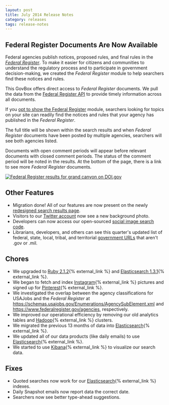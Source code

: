 ```yaml
---
layout: post
title: July 2014 Release Notes
category: releases
tags: release-notes
---
```


## Federal Register Documents Are Now Available

Federal agencies publish notices, proposed rules, and final rules in the *[Federal Register](https://www.federalregister.gov/)*. To make it easier for citizens and communities to understand the regulatory process and to participate in government decision-making, we created the *Federal Register* module to help searchers find these notices and rules.

This GovBox offers direct access to *Federal Register* documents. We pull the data from the [Federal Register API](https://www.federalregister.gov/learn/developers) to provide timely information across all documents.

If you [opt to show the Federal Register](/manual/display-overview.html) module, searchers looking for topics on your site can readily find the notices and rules that your agency has published in the *Federal Register*.

The full title will be shown within the search results and when *Federal Register* documents have been posted by multiple agencies, searchers will see both agencies listed.

Documents with open comment periods will appear before relevant documents with closed comment periods. The status of the comment period will be noted in the results. At the bottom of the page, there is a link to see more *Federal Register* documents. 

[![Federal Register results for grand canyon on DOI.gov](https://d3qcdigd1fhos0.cloudfront.net/blog/img/release-07-2014-FR.png "Federal Register results for grand canyon on DOI.gov")](http://search.doi.gov/search?utf8=%E2%9C%93&affiliate=doi.gov&query=grand+canyon)

## Other Features

* Migration done! All of our features are now present on the newly [redesigned search results page](/blog/serp-redesign.html).
* Visitors to our [Twitter account](https://twitter.com/DG_Search) now see a new background photo.
* Developers can now access our open-sourced [social image search code](https://github.com/GSA/oasis).
* Librarians, developers, and others can see this quarter's updated list of federal, state, local, tribal, and territorial [government URLs](https://github.com/GSA/govt-urls) that aren't .gov or .mil.

## Chores

* We upgraded to [Ruby 2.1.2](https://www.ruby-lang.org/en/news/2014/05/09/ruby-2-1-2-is-released/){% external_link %} and [Elasticsearch 1.3.1](http://www.elasticsearch.org/blog/elasticsearch-1-3-1-released/){% external_link %}.
* We began to fetch and index [Instagram](http://instagram.com/){% external_link %} pictures and signed up for [Pinterest](https://www.pinterest.com/){% external_link %}.
* We investigated the overlap between the agency classifications for USAJobs and the *Federal Register* at <https://schemas.usajobs.gov/Enumerations/AgencySubElement.xml> and <https://www.federalregister.gov/agencies>, respectively.
* We improved our operational efficiency by removing our old  analytics tables and [Hadoop](http://hadoop.apache.org/){% external_link %} clusters. 
* We migrated the previous 13 months of data into [Elasticsearch](http://www.elasticsearch.org/){% external_link %}.
* We updated all of our data products (like daily emails) to use [Elasticsearch](http://www.elasticsearch.org/){% external_link %}.
* We started to use [Kibana](http://www.elasticsearch.org/overview/kibana/){% external_link %} to visualize our search data. 

## Fixes

* Quoted searches now work for our [Elasticsearch](http://www.elasticsearch.org/){% external_link %} indexes.
* Daily Snapshot emails now report data the correct date.
* Searchers now see better type-ahead suggestions.